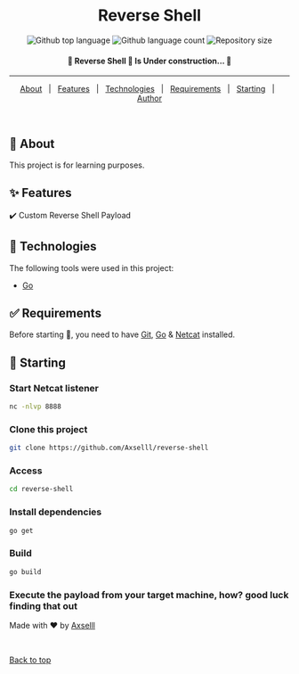 <h1 align="center">Reverse Shell</h1>

<p align="center">
  <img alt="Github top language" src="https://img.shields.io/github/go-mod/go-version/Axselll/reverse-shell">

  <img alt="Github language count" src="https://img.shields.io/github/languages/count/Axselll/reverse-shell">

  <img alt="Repository size" src="https://img.shields.io/github/repo-size/Axselll/reverse-shell">

  <!-- <img alt="Github issues" src="https://img.shields.io/github/issues/{{YOUR_GITHUB_USERNAME}}/go-rest?color=56BEB8" /> -->

  <!-- <img alt="Github forks" src="https://img.shields.io/github/forks/{{YOUR_GITHUB_USERNAME}}/go-rest?color=56BEB8" /> -->

  <!-- <img alt="Github stars" src="https://img.shields.io/github/stars/{{YOUR_GITHUB_USERNAME}}/go-rest?color=56BEB8" /> -->
</p>

<!-- Status -->

<h4 align="center"> 
	🚧  Reverse Shell 🚀  Is Under construction...  🚧
</h4> 

<hr>

<p align="center">
  <a href="#dart-about">About</a> &#xa0; | &#xa0; 
  <a href="#sparkles-features">Features</a> &#xa0; | &#xa0;
  <a href="#rocket-technologies">Technologies</a> &#xa0; | &#xa0;
  <a href="#white_check_mark-requirements">Requirements</a> &#xa0; | &#xa0;
  <a href="#checkered_flag-starting">Starting</a> &#xa0; | &#xa0;
  <a href="https://github.com/Axselll" target="_blank">Author</a>
</p>

<br>

## :dart: About ##

This project is for learning purposes.

## :sparkles: Features ##

:heavy_check_mark: Custom Reverse Shell Payload


## :rocket: Technologies ##

The following tools were used in this project:

- [Go](https://go.dev/)


## :white_check_mark: Requirements ##

Before starting :checkered_flag:, you need to have [Git](https://git-scm.com), [Go](https://go.dev/) & [Netcat](https://sectools.org/tool/netcat/) installed.

## :checkered_flag: Starting ##

### Start Netcat listener ###
```bash
nc -nlvp 8888
```

### Clone this project ####
```bash
git clone https://github.com/Axselll/reverse-shell
```

### Access ###
```bash
cd reverse-shell
```

### Install dependencies ###
```bash
go get
```

### Build ###
```bash
go build
```
### Execute the payload from your target machine, how? good luck finding that out ###

Made with :heart: by <a href="https://github.com/{{Axselll}}" target="_blank">Axselll</a>

&#xa0;

<a href="#top">Back to top</a>